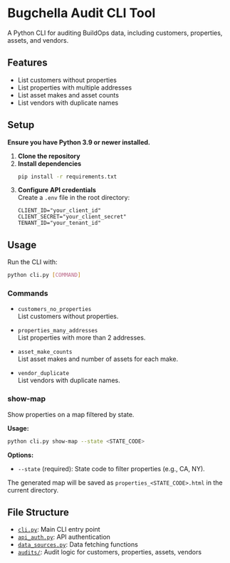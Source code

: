 # Bugchella Audit CLI Tool

A Python CLI for auditing BuildOps data, including customers, properties, assets, and vendors.

## Features

- List customers without properties
- List properties with multiple addresses
- List asset makes and asset counts
- List vendors with duplicate names

## Setup

**Ensure you have Python 3.9 or newer installed.**

1. **Clone the repository**  
2. **Install dependencies**  
   ```sh
   pip install -r requirements.txt
   ```
3. **Configure API credentials**  
   Create a `.env` file in the root directory:
   ```
   CLIENT_ID="your_client_id"
   CLIENT_SECRET="your_client_secret"
   TENANT_ID="your_tenant_id"
   ```

## Usage

Run the CLI with:

```sh
python cli.py [COMMAND]
```

### Commands

- `customers_no_properties`  
  List customers without properties.

- `properties_many_addresses`  
  List properties with more than 2 addresses.

- `asset_make_counts`  
  List asset makes and number of assets for each make.

- `vendor_duplicate`  
  List vendors with duplicate names.

### show-map

Show properties on a map filtered by state.

**Usage:**
```bash
python cli.py show-map --state <STATE_CODE>
```

**Options:**
- `--state` (required): State code to filter properties (e.g., CA, NY).

The generated map will be saved as `properties_<STATE_CODE>.html` in the current directory.

## File Structure

- [`cli.py`](cli.py): Main CLI entry point
- [`api_auth.py`](api_auth.py): API authentication
- [`data_sources.py`](data_sources.py): Data fetching functions
- [`audits/`](audits/): Audit logic for customers, properties, assets, vendors
